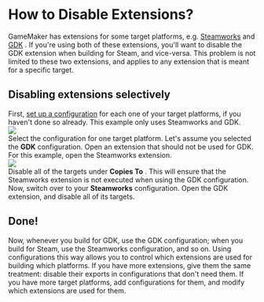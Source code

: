 # How to Disable Extensions?

GameMaker has extensions for some target platforms, e.g.
[Steamworks](https://marketplace.yoyogames.com/assets/10709/steamworks-ext)
and [GDK](https://github.com/YoYoGames/GDKExtension) . If you're using
both of these extensions, you'll want to disable the GDK extension when
building for Steam, and vice-versa. This problem is not limited to these
two extensions, and applies to any extension that is meant for a
specific target.

## Disabling extensions selectively

First, [set up a configuration](../../Settings/Configurations) for
each one of your target platforms, if you haven't done so already. This
example only uses Steamworks and GDK.  
![](https://gms.magecorn.com/Manual/assets/Images/Asset_Editors/Disabling_Extensions/DisExt_Configs.png)  
Select the configuration for one target platform. Let's assume you
selected the **GDK** configuration. Open an extension that should not be
used for GDK. For this example, open the Steamworks extension.  
![](https://gms.magecorn.com/Manual/assets/Images/Asset_Editors/Disabling_Extensions/DisExt_CopiesTo.png)  
Disable all of the targets under **Copies To** . This will ensure that
the Steamworks extension is not executed when using the GDK
configuration. Now, switch over to your **Steamworks** configuration.
Open the GDK extension, and disable all of its targets.

## Done!

Now, whenever you build for GDK, use the GDK configuration; when you
build for Steam, use the Steamworks configuration, and so on. Using
configurations this way allows you to control which extensions are used
for building which platforms. If you have more extensions, give them the
same treatment: disable their exports in configurations that don't need
them. If you have more target platforms, add configurations for them,
and modify which extensions are used for them.
